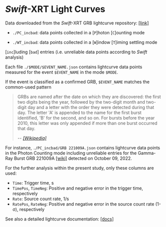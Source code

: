 # *Swift*-XRT Light Curves
Data downloaded from the *Swift*-XRT GRB lightcurve repository: [[link]](https://www.swift.ac.uk/xrt_curves/)

- `./PC_incbad`: data points collected in a [`P`]hoton [`C`]ounting mode

- `./WT_incbad`: data points collected in a [`W`]indow [`T`]iming settling mode

 [`inc`]luding [`bad`] entries (i.e. unreliable data points according to *Swift* analysis)

Each file `./$MODE/$EVENT_NAME.json` contains lightcurve data points measured for the event `$EVENT_NAME` in the mode `$MODE`. 

If the event is classified as a confirmed GRB, `$EVENT_NAME` matches the common-used pattern
> GRBs are named after the date on which they are discovered: the first two digits being the year, followed by the two-digit month and two-digit day and a letter with the order they were detected during that day. The letter 'A' is appended to the name for the first burst identified, 'B' for the second, and so on. For bursts before the year 2010, this letter was only appended if more than one burst occurred that day.
>
> -- <cite>[[Wikipedia]](https://en.wikipedia.org/wiki/Gamma-ray_burst)</cite>

For instance, `./PC_incbad/GRB 221009A.json` contains lightcurve data points in the Photon Counting mode including unreliable entries for the Gamma-Ray Burst GRB 221009A [[wiki]](https://en.wikipedia.org/wiki/GRB_221009A) detected on October 09, 2022.

For the further analysis within the present study, only these columns are used:
- `Time`: Trigger time, s
- `TimePos`, `TimeNeg`:  Positive and negative error in the trigger time, respectively
- `Rate`: Source count rate, 1/s
- `RatePos`, `RateNeg`: Positive and negative error in the source count rate (1-σ), respectively

See also a detailed lightcurve documentation: [[docs]](https://www.swift.ac.uk/xrt_curves/docs.php)
